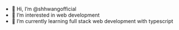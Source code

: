 - 👋 Hi, I’m @shhwangofficial
- 👀 I’m interested in web development
- 🌱 I’m currently learning full stack web development with typescript 

<!---
shhwangofficial/shhwangofficial is a ✨ special ✨ repository because its `README.md` (this file) appears on your GitHub profile.
You can click the Preview link to take a look at your changes.
--->
